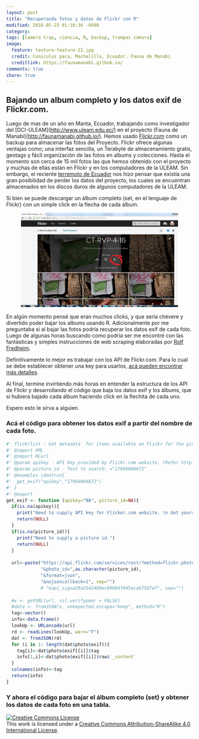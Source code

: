 ```yaml
---
layout: post
title: "Recuperando fotos y datos de Flickr con R"
modified: 2016-05-23 01:10:36 -0500
category:
tags: [Camera trap, ciencia, R, backup, trampas cámara]
image:
  feature: texture-feature-22.jpg
  credit: Cuniculus paca, Machalilla, Ecuador. Fauna de Manabi
  creditlink: https://faunamanabi.github.io/
comments: true
share: true
---
```


## Bajando un album completo y los datos exif de Flickr.com.


Luego de mas de un año en Manta, Ecuador, trabajando como investigador del [DCI-ULEAM](http://www.uleam.edu.ec/] en el proyecto (Fauna de Manabí)[http://faunamanabi.github.io/). Hemos usado [Flickr.com](http://www.flickr.com) como un backup para almacenar las fotos del Proyecto. Flickr ofrece algunas ventajas como; una interfaz sencilla, un Terabyte de almacenamiento gratis, geotags y fácil organización de las fotos en albums y colecciones. Hasta el momento son cerca de 15 mil fotos las que hemos obtenido con el proyecto y muchas de ellas están en Flickr y en los computadores de la ULEAM. Sin embargo, el reciente [terremoto de Ecuador](https://en.wikipedia.org/wiki/2016_Ecuador_earthquake) nos hizo pensar que existía una gran posibilidad de perder los datos del proyecto, los cuales se encuentran almacenados en los discos duros de algunos computadores de la ULEAM.


Si bien se puede descargar un álbum completo (set, en el lenguaje de Flickr) con un simple click en la flecha de cada álbum.

<figure>
  <a href="/images/flickr/flickr_album.jpg"><img src="/images/flickr/flickr_album.jpg"></a>
</figure>

En algún momento pensé que eran muchos clicks, y que sería chévere y divertido poder bajar los albums usando R. Adicionalmente por me preguntaba si al bajar las fotos podría recuperar los datos exif de cada foto.  Luego de algunas horas buscando como podría ser me encontré con  las fantásticas y simples instrucciones de web scraping elaboradas por [Rolf Fredheim](http://blog.rolffredheim.com/2014/03/web-scraping-scaling-up-digital-data.html).


Definitivamente lo mejor es trabajar con los API de  Flickr.com. Para lo cual se debe establecer obtener una key para usarlos, [acá pueden encontrar más detalles](http://www.flickr.com/services/api/misc.api_keys.html).


Al final, termine invirtiendo más horas en entender la estructura de los API de Flickr y desarrollando el código que baja los datos exif y los álbums, que si hubiera bajado cada álbum haciendo click en la flechita de cada uno.

Espero esto le sirva a alguien.

### Acá el código para obtener los datos exif a partir del nombre de cada foto.

```r
#' flickrlist - Get metadata  for items available on Flickr for the picture
#' @import XML
#' @import RCurl
#' @param apikey - API key provided by Flickr.com website. (Refer http://www.flickr.com/services/api/misc.api_keys.html for more details.)
#' @param picture_id - Test to search: ="17966004672"
#' @examples \dontrun{
#'  get_exif("apikey","17966004672")
#' }
#' @export
get_exif <- function (apikey="NA", picture_id=NA){
  if(is.na(apikey)){
    print("Need to supply API key for Flicker.com website. \n Get yours at http://www.flickr.com/services/api/misc.api_keys.html")
    return(NULL)
  }
  if(is.na(picture_id)){
    print("Need to supply a picture id.")
    return(NULL)
  }

  url<-paste("https://api.flickr.com/services/rest/?method=flickr.photos.getExif&api_key=",apikey,
             "&photo_id=",as.character(picture_id),
             "&format=json",
             "&nojsoncallback=1", sep="")
             # "&api_sig=a29a2542460ecb9684f045acab7567e7", sep="")

  #x <- getURL(url, ssl.verifypeer = FALSE)
  #data <- fromJSON(x, unexpected.escape="keep", method="R")
  tag<-vector()
  info<-data.frame()
  lookUp <- URLencode(url)
  rd <- readLines(lookUp, warn="F")
  dat <- fromJSON(rd)
  for (i in 1: length(dat$photo$exif)){
    tag[i]<-dat$photo$exif[[i]]$tag
    info[1,i]<-dat$photo$exif[[i]]$raw$`_content`
  }  
  colnames(info)<-tag
  return(info)
}
```


### Y ahora el código para bajar el álbum completo (set) y obtener los datos de cada foto en una tabla.


<script src="https://gist.github.com/dlizcano/06fbf3af7a235f9c4cafb17d4223226e.js"></script>


<p>
<p></p>
</p>

<a rel="license" href="http://creativecommons.org/licenses/by-sa/4.0/"><img alt="Creative Commons License" style="border-width:0" src="http://i.creativecommons.org/l/by-sa/4.0/88x31.png" /></a><br />This work is licensed under a <a rel="license" href="http://creativecommons.org/licenses/by-sa/4.0/">Creative Commons Attribution-ShareAlike 4.0 International License</a>.
